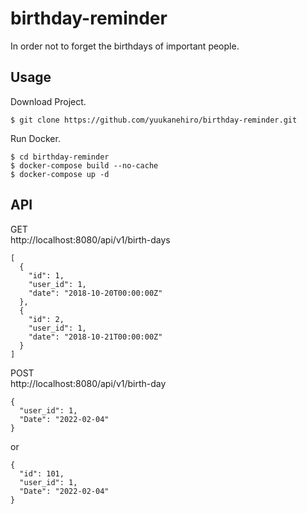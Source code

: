 # birthday-reminder
 In order not to forget the birthdays of important people.

## Usage
Download Project.
```bash:
$ git clone https://github.com/yuukanehiro/birthday-reminder.git
```
Run Docker.
```bash:
$ cd birthday-reminder
$ docker-compose build --no-cache
$ docker-compose up -d
```

## API
  
GET  
http://localhost:8080/api/v1/birth-days
```json:
[
  {
    "id": 1,
    "user_id": 1,
    "date": "2018-10-20T00:00:00Z"
  },
  {
    "id": 2,
    "user_id": 1,
    "date": "2018-10-21T00:00:00Z"
  }
]
```

POST  
http://localhost:8080/api/v1/birth-day  
```json:
{
  "user_id": 1,
  "Date": "2022-02-04"
}
```
or
```json:
{
  "id": 101,
  "user_id": 1,
  "Date": "2022-02-04"
}
```
